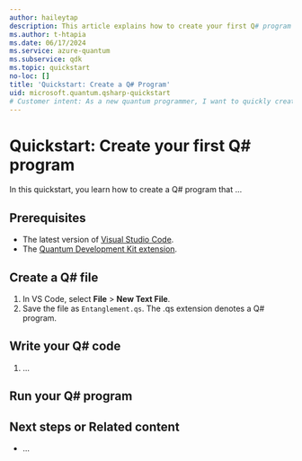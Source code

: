 ```yaml
---
author: haileytap
description: This article explains how to create your first Q# program using the Quantum Development Kit and Visual Studio Code.
ms.author: t-htapia
ms.date: 06/17/2024
ms.service: azure-quantum
ms.subservice: qdk
ms.topic: quickstart
no-loc: []
title: 'Quickstart: Create a Q# Program'
uid: microsoft.quantum.qsharp-quickstart
# Customer intent: As a new quantum programmer, I want to quickly create my first Q# program so that I can begin developing and running quantum algorithms.
---
```


# Quickstart: Create your first Q# program

In this quickstart, you learn how to create a Q# program that ...



## Prerequisites

- The latest version of [Visual Studio Code](https://code.visualstudio.com/download).
- The [Quantum Development Kit extension](https://marketplace.visualstudio.com/items?itemName=quantum).

## Create a Q# file

1. In VS Code, select **File** > **New Text File**.
1. Save the file as `Entanglement.qs`. The .qs extension denotes a Q# program.

## Write your Q# code

1. ...

## Run your Q# program

## Next steps or Related content

- ...